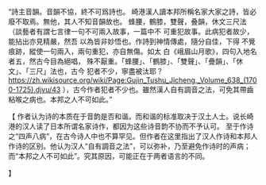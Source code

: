 “詩主音韻。音韻不協，終不可爲詩也。
崎港漢人讀本邦所稱名家大家之詩，皆必廢不取焉。無他，其人不知音韻故也。
蜂腰，鶴膝，雙聲，叠韻，休文三尺法（談藝者有謂七言律一句不可兩入故事，一篇中不 可重犯故事。此病犯者故少，能拈出亦見精嚴，然吾 以為皆非妙悟也。作詩到神情傳處，隨分自佳，下得 不覺痕跡，縱使一句兩入，兩句重犯，亦自無傷。如太 白《峨眉山月歌》，四句入地名者五，然古今目為絕唱， 殊不厭重。「蜂腰」、「鶴膝」、「雙聲」、「疊韻」、「休文」、「三尺」法也，古今 犯者不少，寧盡被汰耶？https://zh.wikisource.org/wiki/Page:Gujin_Tushu_Jicheng,_Volume_638_(1700-1725).djvu/43 ），古今作者犯者不少也。雖然漢人自有調音之法，可免其帶齒粘喉之病也。本邦之人不可如此。”

【
作者认为诗的本质在于音韵是否和谐。而和谐的标准取决于汉土人士。说长崎港的汉人读了日本所谓名家诗作，都因为这些诗音韵不协而不予认可。
至于作诗之“四声八病”，在古今诗人中也不算罕见。但作者在这里指出了汉人作诗和本邦人作诗的区别。他认为汉人“自有調音之法”，可以弥补，乃至避免作诗时的声病；而“本邦之人不可如此”。究其原因，可能正在于两者语言的不同。

】